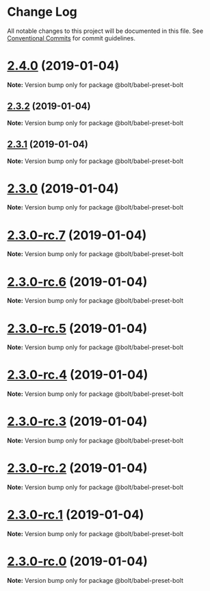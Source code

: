 # Change Log

All notable changes to this project will be documented in this file.
See [Conventional Commits](https://conventionalcommits.org) for commit guidelines.

# [2.4.0](https://github.com/bolt-design-system/bolt/tree/master/packages/config-presets/babel-preset-bolt/compare/v2.3.2...v2.4.0) (2019-01-04)

**Note:** Version bump only for package @bolt/babel-preset-bolt





## [2.3.2](https://github.com/bolt-design-system/bolt/tree/master/packages/config-presets/babel-preset-bolt/compare/v2.3.1...v2.3.2) (2019-01-04)

**Note:** Version bump only for package @bolt/babel-preset-bolt





## [2.3.1](https://github.com/bolt-design-system/bolt/tree/master/packages/config-presets/babel-preset-bolt/compare/v2.3.0...v2.3.1) (2019-01-04)

**Note:** Version bump only for package @bolt/babel-preset-bolt





# [2.3.0](https://github.com/bolt-design-system/bolt/tree/master/packages/config-presets/babel-preset-bolt/compare/v2.3.0-rc.7...v2.3.0) (2019-01-04)

**Note:** Version bump only for package @bolt/babel-preset-bolt





# [2.3.0-rc.7](https://github.com/bolt-design-system/bolt/tree/master/packages/config-presets/babel-preset-bolt/compare/v2.3.0-rc.6...v2.3.0-rc.7) (2019-01-04)

**Note:** Version bump only for package @bolt/babel-preset-bolt





# [2.3.0-rc.6](https://github.com/bolt-design-system/bolt/tree/master/packages/config-presets/babel-preset-bolt/compare/v2.3.0-rc.5...v2.3.0-rc.6) (2019-01-04)

**Note:** Version bump only for package @bolt/babel-preset-bolt





# [2.3.0-rc.5](https://github.com/bolt-design-system/bolt/tree/master/packages/config-presets/babel-preset-bolt/compare/v2.3.0-rc.4...v2.3.0-rc.5) (2019-01-04)

**Note:** Version bump only for package @bolt/babel-preset-bolt





# [2.3.0-rc.4](https://github.com/bolt-design-system/bolt/tree/master/packages/config-presets/babel-preset-bolt/compare/v2.3.0-rc.3...v2.3.0-rc.4) (2019-01-04)

**Note:** Version bump only for package @bolt/babel-preset-bolt





# [2.3.0-rc.3](https://github.com/bolt-design-system/bolt/tree/master/packages/config-presets/babel-preset-bolt/compare/v2.3.0-rc.2...v2.3.0-rc.3) (2019-01-04)

**Note:** Version bump only for package @bolt/babel-preset-bolt





# [2.3.0-rc.2](https://github.com/bolt-design-system/bolt/tree/master/packages/config-presets/babel-preset-bolt/compare/v2.3.0-rc.1...v2.3.0-rc.2) (2019-01-04)

**Note:** Version bump only for package @bolt/babel-preset-bolt





# [2.3.0-rc.1](https://github.com/bolt-design-system/bolt/tree/master/packages/config-presets/babel-preset-bolt/compare/vv2.3.0-rc.0...v2.3.0-rc.1) (2019-01-04)

**Note:** Version bump only for package @bolt/babel-preset-bolt





# [2.3.0-rc.0](https://github.com/bolt-design-system/bolt/tree/master/packages/config-presets/babel-preset-bolt/compare/v2.2.1...v2.3.0-rc.0) (2019-01-04)

**Note:** Version bump only for package @bolt/babel-preset-bolt
